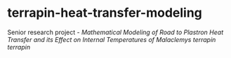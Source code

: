 # terrapin-heat-transfer-modeling
Senior research project - *Mathematical Modeling of Road to Plastron Heat Transfer and its Effect on Internal Temperatures of Malaclemys terrapin terrapin*
